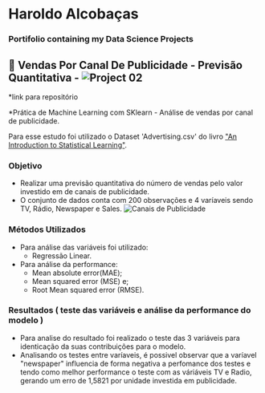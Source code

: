 # Haroldo Alcobaças

### Portifolio containing my Data Science Projects

## 📝 Vendas Por Canal De Publicidade - Previsão Quantitativa - ![Project 02](https://github.com/haroldoalcobacas/VendasPorCanalDePublicidade)
*link para repositório

*Prática de Machine Learning com SKlearn - Análise de vendas por canal de publicidade.

 Para esse estudo foi utilizado o Dataset 'Advertising.csv' do livro ["An Introduction to Statistical Learning"](https://trevorhastie.github.io/ISLR/data.html).

###  Objetivo
* Realizar uma previsão quantitativa do número de vendas pelo valor investido em de canais de publicidade.
* O conjunto de dados conta com 200 observações e 4 varíaveis sendo TV, Rádio, Newspaper e Sales.
![Canais de Publicidade](RL_CanaisDePublicidade.PNG)

###  Métodos Utilizados

* Para análise das variáveis foi utilizado:
  -  Regressão Linear.
* Para análise da performance:
  - Mean absolute error(MAE);
  - Mean squared error (MSE) e;
  - Root Mean squared error (RMSE).
    
###  Resultados ( teste das variáveis e análise da performance do modelo )
* Para analise do resultado foi realizado o teste das 3 variáveis para identicação da suas contribuições para o modelo.
* Analisando os testes entre varíaveis, é possivel observar que a varíavel "newspaper" influencia de forma negativa a perfomance dos testes e tendo como melhor performance o teste com as váriáveis TV e Radio, gerando um erro de 1,5821 por unidade investida em publicidade.

